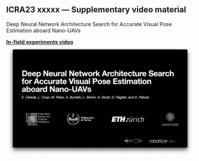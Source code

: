 ## ICRA23 xxxxx — Supplementary video material

Deep Neural Network Architecture Search for Accurate Visual Pose Estimation aboard Nano-UAVs

<!--
### Authors
Elia Cereda<sup>1</sup>,
Stefano Bonato<sup>1</sup>,
Mirko Nava<sup>1</sup>,
Alessandro Giusti<sup>1</sup>,
and Daniele Palossi<sup>1,2</sup>

<sup>1 </sup>Dalle Molle Institute for Artificial Intelligence (IDSIA), USI and SUPSI, Switzerland.<br>
<sup>2 </sup>Integrated Systems Laboratory (IIS) of ETH Zürich, Switzerland.<br>
-->

<!--
### Reference
E. Cereda _et al._, ‘Vision-State Fusion: Improving Deep Neural Networks for Autonomous Robotics’, _IEEE Robotics and Automation Letters (RA-L)_, 2022 — **Under review**
-->

<a href="https://www.youtube.com/watch?v=d7PaA8OqoYU">
  <b>In-field experiments video</b>
  <br>
  <img src="images/video_cover.png" alt="In-field experiments video" width="800">  
</a>
